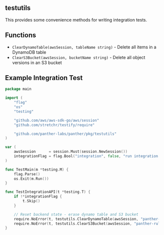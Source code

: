 ## testutils
This provides some convenience methods for writing integration tests.

## Functions
* `ClearDynamoTable(awsSession, tableName string)` - Delete all items in a DynamoDB table
* `ClearS3Bucket(awsSession, bucketName string)` - Delete all object versions in an S3 bucket

## Example Integration Test

```go
package main

import (
    "flag"
    "os"
    "testing"

    "github.com/aws/aws-sdk-go/aws/session"
    "github.com/stretchr/testify/require"

    "github.com/panther-labs/panther/pkg/testutils"
)

var (
    awsSession      = session.Must(session.NewSession())
    integrationFlag = flag.Bool("integration", false, "run integration tests")
)

func TestMain(m *testing.M) {
    flag.Parse()
    os.Exit(m.Run())
}

func TestIntegrationAPI(t *testing.T) {
    if !*integrationFlag {
        t.Skip()
    }

    // Reset backend state - erase dynamo table and S3 bucket
    require.NoError(t, testutils.ClearDynamoTable(awsSession, "panther-rules-table"))
    require.NoError(t, testutils.ClearS3Bucket(awsSession, "panther-rules-bucket"))
}
```

